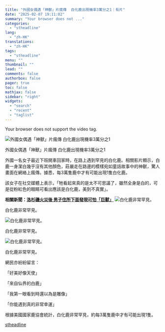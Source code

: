 ```yaml
---
title: "外國女偶遇「神獸」片瘋傳  白化鹿出現機率3萬分之1｜有片"
date: "2025-02-07 19:11:02"
summary: "Your browser does not ..."
categories:
  - "stheadline"
lang:
  - "zh-HK"
translations:
  - "zh-HK"
tags:
  - "stheadline"
menu: ""
thumbnail: ""
lead: ""
comments: false
authorbox: false
pager: true
toc: false
mathjax: false
sidebar: "right"
widgets:
  - "search"
  - "recent"
  - "taglist"
---
```


Your browser does not support the video tag.



![外國女偶遇「神獸」片瘋傳  白化鹿出現機率3萬分之1](https://image.stheadline.com/f/680p0/0x0/100/none/175c2e22e74d2c4ddc3bfe02bb90a0d2/stheadline/inewsmedia/20250207/_2025020718010433015.jpg)

外國女偶遇「神獸」片瘋傳 白化鹿出現機率3萬分之1




外國一名女子最近下班開車回家時，在路上遇到罕見的白化鹿。相關影片顯示，白鹿一身潔白幾乎沒有其他顏色，莊嚴走在路邊的模樣宛如童話故事中的神獸，驚人畫面在網絡上瘋傳。據悉，每3萬隻鹿中才有可能出現1隻白化鹿。

該女子在社交媒體上表示，「牠看起來真的是太不可思議了，雖然全身是白的，可是從粉紅色的眼睛可看出應該是白化鹿，美到不真實」。

**相關新聞：[洛杉磯火災後 男子住所下面發現可怕「巨獸」](https://www.stheadline.com/world-topics/3425380/%E6%B4%9B%E6%9D%89%E7%A3%AF%E7%81%AB%E7%81%BD%E5%BE%8C-%E7%94%B7%E5%AD%90%E4%BD%8F%E6%89%80%E4%B8%8B%E9%9D%A2%E7%99%BC%E7%8F%BE%E5%8F%AF%E6%80%95%E5%B7%A8%E7%8D%B8)**
 ![白化鹿非常罕見。](https://image.hkhl.hk/f/1024p0/0x0/100/none/27c52346a03b48a6d998cf41bb7ca3b4/2025-02/07022025_090.png)


白化鹿非常罕見。



 ![白化鹿非常罕見。](https://image.hkhl.hk/f/1024p0/0x0/100/none/839f46714f9bbce8a5c96637e742143b/2025-02/07022025_091.png)


白化鹿非常罕見。



 ![白化鹿非常罕見。](https://image.hkhl.hk/f/1024p0/0x0/100/none/45a43598c5297984ffae9ef1093cc6a1/2025-02/07022025_092.png)


白化鹿非常罕見。




網民亦紛紛留言：  

「好美好像天使」  

「來自仙界的白鹿」  

「我第一眼看到時還以為是雕像」  

「你能遇到真的非常幸運」

根據美國國家鹿協會統計，白化鹿非常罕見，約每3萬隻鹿中才有可能出現1隻。

[stheadline](https://std.stheadline.com/realtime/article/2051432/即時-國際-外國女偶遇-神獸-片瘋傳-白化鹿出現機率3萬分之1-有片)

